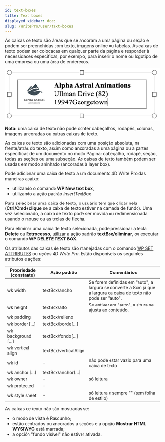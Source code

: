 ```yaml
---
id: text-boxes
title: Text boxes
displayed_sidebar: docs
slug: /WritePro/user/text-boxes
---
```



As caixas de texto são áreas que se ancoram a uma página ou seção e podem ser preenchidas com texto, imagens online ou tabelas. As caixas de texto podem ser colocadas em qualquer parte da página e responder à necessidades específicas, por exemplo, para inserir o nome ou logotipo de uma empresa ou uma área de endereços.

![](../../assets/en/WritePro/pict6131919.EN.png)

**Nota:** uma caixa de texto não pode conter cabeçalhos, rodapés, colunas, imagens ancoradas ou outras caixas de texto.

As caixas de texto são adicionadas com uma posição absoluta, na frente/atrás do texto, assim como ancoradas a uma página ou a partes específicas de um documento no modo Página: cabeçalho, rodapé, seção, todas as seções ou uma subseção. As caixas de texto também podem ser usadas em modo aninhado (ancoradas à layer box).

Pode adicionar uma caixa de texto a um documento 4D Write Pro das maneiras abaixo:

* utilizando o comando **WP New text box**,
* utilizando a ação padrão *insertTextBox*

Para selecionar uma caixa de texto, o usuário tem que clicar nela (**Ctrl/Cmd+clique** se a caixa de texto estiver na camada de fundo). Uma vez selecionado, a caixa de texto pode ser movida ou redimensionada usando o mouse ou as teclas de flecha.

Para eliminar uma caixa de texto selecionada, pode pressionar a tecla **Delete** ou **Retrocesso**, utilizar a ação padrão **textBox/eliminar**, ou executar o comando **WP DELETE TEXT BOX**.

Os atributos das caixas de texto são manejadas com o comando [WP SET ATTRIBUTES](../commands/wp-set-attributes) ou *ações 4D Write Pro*. Estão disponíveis os seguintes atributos e ações:  
  
| **Propriedade (constante)** | **Ação padrão**       | **Comentários**                                                                                                   |
| --------------------------- | --------------------- | ----------------------------------------------------------------------------------------------------------------- |
| wk width                    | textBox/ancho         | Se forem definidas em "auto", a largura se converte a 8cm já que a largura da caixa de texto não pode ser "auto". |
| wk height                   | textBox/alto          | Se estiver em "auto", a altura se ajusta ao conteúdo.                                                             |
| wk padding                  | textBox/relleno       |                                                                                                                   |
| wk border \[...\]           | textBox/borde\[...\]  |                                                                                                                   |
| wk background \[...\]       | textBox/fondo\[...\]  |                                                                                                                   |
| wk vertical align           | textBox/verticalAlign |                                                                                                                   |
| wk id                       | \-                    | não pode estar vazio para uma caixa de texto                                                                      |
| wk anchor \[...\]           | textBox/anchor\[...\] |                                                                                                                   |
| wk owner                    | \-                    | só leitura                                                                                                        |
| wk protected                | \-                    |                                                                                                                   |
| wk style sheet              | \-                    | só leitura e sempre "" (sem folha de estilo)                                                                      |

As caixas de texto não são mostradas se:

* o modo de vista é Rascunho;
* estão centrados ou ancorados a seções e a opção **Mostrar HTML WYSIWYG** está marcada;
* a opción "fundo visível" não estiver ativada.